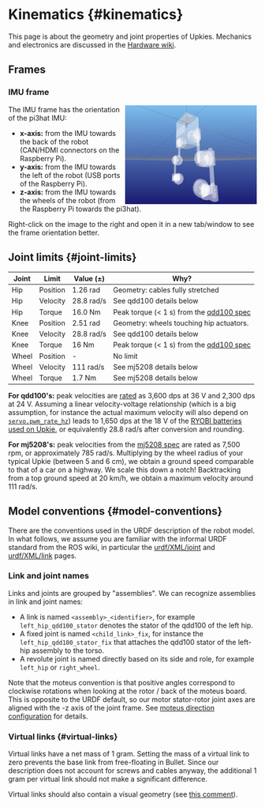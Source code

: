 # Kinematics {#kinematics}

This page is about the geometry and joint properties of Upkies. Mechanics and electronics are discussed in the [Hardware wiki](https://github.com/upkie/upkie/wiki).

## Frames

### IMU frame

<img alt="Location of the IMU frame" src="imu-frame.jpg" height="200" align="right" />

The IMU frame has the orientation of the pi3hat IMU:

- **x-axis:** from the IMU towards the back of the robot (CAN/HDMI connectors on the Raspberry Pi).
- **y-axis:** from the IMU towards the left of the robot (USB ports of the Raspberry Pi).
- **z-axis:** from the IMU towards the wheels of the robot (from the Raspberry Pi towards the pi3hat).

Right-click on the image to the right and open it in a new tab/window to see the frame orientation better.

## Joint limits {#joint-limits}

| Joint | Limit    | Value (±)  | Why? |
|-------|----------|------------|------|
| Hip   | Position | 1.26 rad   | Geometry: cables fully stretched |
| Hip   | Velocity | 28.8 rad/s | See qdd100 details below |
| Hip   | Torque   | 16.0 Nm    | Peak torque (< 1 s) from the [qdd100 spec](https://mjbots.com/products/qdd100-beta-3) |
| Knee  | Position | 2.51 rad   | Geometry: wheels touching hip actuators. |
| Knee  | Velocity | 28.8 rad/s | See qdd100 details below |
| Knee  | Torque   | 16   Nm    | Peak torque (< 1 s) from the [qdd100 spec](https://mjbots.com/products/qdd100-beta-3) |
| Wheel | Position | -          | No limit |
| Wheel | Velocity | 111  rad/s | See mj5208 details below |
| Wheel | Torque   | 1.7  Nm    | See mj5208 details below |

**For qdd100's:** peak velocities are [rated](https://mjbots.com/products/qdd100-beta-3) as 3,600 dps at 36 V and 2,300 dps at 24 V. Assuming a linear velocity-voltage relationship (which is a big assumption, for instance the actual maximum velocity will also depend on [`servo.pwm_rate_hz`](https://github.com/mjbots/moteus/blob/main/docs/reference.md#servopwm_rate_hz)) leads to 1,650 dps at the 18 V of the [RYOBI batteries used on Upkie](https://github.com/upkie/upkie/wiki/Bill-of-materials), or equivalently 28.8 rad/s after conversion and rounding.

**For mj5208's:** peak velocities from the [mj5208 spec](https://mjbots.com/products/mj5208) are rated as 7,500 rpm, or approximately 785 rad/s. Multiplying by the wheel radius of your typical Upkie (between 5 and 6 cm), we obtain a ground speed comparable to that of a car on a highway. We scale this down a notch! Backtracking from a top ground speed at 20 km/h, we obtain a maximum velocity around 111 rad/s.

## Model conventions {#model-conventions}

There are the conventions used in the URDF description of the robot model. In what follows, we assume you are familiar with the informal URDF standard from the ROS wiki, in particular the [urdf/XML/joint](https://wiki.ros.org/urdf/XML/joint) and [urdf/XML/link](https://wiki.ros.org/urdf/XML/link) pages.

### Link and joint names

Links and joints are grouped by "assemblies". We can recognize assemblies in link and joint names:

- A link is named ``<assembly>_<identifier>``, for example ``left_hip_qdd100_stator`` denotes the stator of the qdd100 of the left hip.
- A fixed joint is named ``<child_link>_fix``, for instance the ``left_hip_qdd100_stator_fix`` that attaches the qdd100 stator of the left-hip assembly to the torso.
- A revolute joint is named directly based on its side and role, for example ``left_hip`` or ``right_wheel``.

Note that the moteus convention is that positive angles correspond to clockwise rotations when looking at the rotor / back of the moteus board. This is opposite to the URDF default, so our motor stator-rotor joint axes are aligned with the -z axis of the joint frame. See [moteus direction configuration](https://jpieper.com/2021/04/30/moteus-direction-configuration/) for details.

### Virtual links {#virtual-links}

Virtual links have a net mass of 1 gram. Setting the mass of a virtual link to zero prevents the base link from free-floating in Bullet. Since our description does not account for screws and cables anyway, the additional 1 gram per virtual link should not make a significant difference.

Virtual links should also contain a visual geometry (see [this comment](https://github.com/upkie/upkie_description/pull/19#issuecomment-2259933854)).
